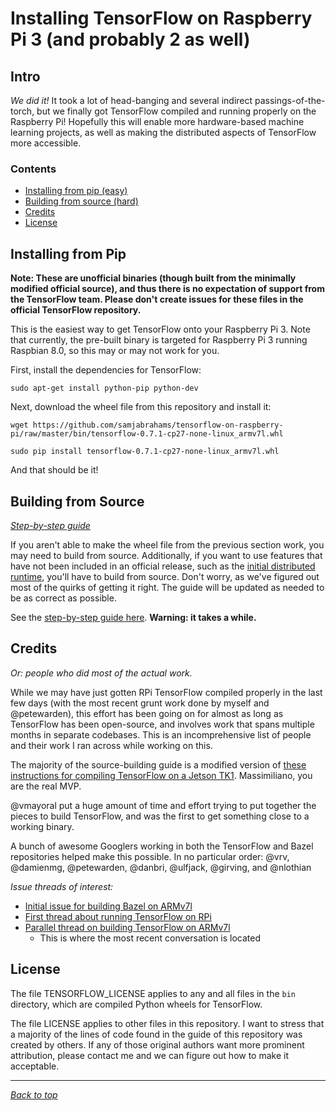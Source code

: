 # Installing TensorFlow on Raspberry Pi 3 (and probably 2 as well)

## Intro

_We did it!_ It took a lot of head-banging and several indirect passings-of-the-torch, but we finally got TensorFlow compiled and running properly on the Raspberry Pi! Hopefully this will enable more hardware-based machine learning projects, as well as making the distributed aspects of TensorFlow more accessible.

### Contents
	
* [Installing from pip (easy)](#installing-from-pip)
* [Building from source (hard)](#building-from-source)
* [Credits](#credits)
* [License](#license)

## Installing from Pip

**Note: These are unofficial binaries (though built from the minimally modified official source), and thus there is no expectation of support from the TensorFlow team. Please don't create issues for these files in the official TensorFlow repository.**

This is the easiest way to get TensorFlow onto your Raspberry Pi 3. Note that currently, the pre-built binary is targeted for Raspberry Pi 3 running Raspbian 8.0, so this may or may not work for you.

First, install the dependencies for TensorFlow:

```shell
sudo apt-get install python-pip python-dev
```

Next, download the wheel file from this repository and install it:

```shell
wget https://github.com/samjabrahams/tensorflow-on-raspberry-pi/raw/master/bin/tensorflow-0.7.1-cp27-none-linux_armv7l.whl

sudo pip install tensorflow-0.7.1-cp27-none-linux_armv7l.whl
```

And that should be it!

## Building from Source

[_Step-by-step guide_](GUIDE.md)

If you aren't able to make the wheel file from the previous section work, you may need to build from source. Additionally, if you want to use features that have not been included in an official release, such as the [initial distributed runtime](https://github.com/tensorflow/tensorflow/tree/master/tensorflow/core/distributed_runtime), you'll have to build from source. Don't worry, as we've figured out most of the quirks of getting it right. The guide will be updated as needed to be as correct as possible.

See the [step-by-step guide here](GUIDE.md). **Warning: it takes a while.**

## Credits

_Or: people who did most of the actual work._

While we may have just gotten RPi TensorFlow compiled properly in the last few days (with the most recent grunt work done by myself and @petewarden), this effort has been going on for almost as long as TensorFlow has been open-source, and involves work that spans multiple months in separate codebases. This is an incomprehensive list of people and their work I ran across while working on this.

The majority of the source-building guide is a modified version of [these instructions for compiling TensorFlow on a Jetson TK1](http://cudamusing.blogspot.com/2015/11/building-tensorflow-for-jetson-tk1.html). Massimiliano, you are the real MVP.

@vmayoral put a huge amount of time and effort trying to put together the pieces to build TensorFlow, and was the first to get something close to a working binary.

A bunch of awesome Googlers working in both the TensorFlow and Bazel repositories helped make this possible. In no particular order: @vrv, @damienmg, @petewarden, @danbri, @ulfjack, @girving, and @nlothian

_Issue threads of interest:_

* [Initial issue for building Bazel on ARMv7l](https://github.com/bazelbuild/bazel/issues/606)
* [First thread about running TensorFlow on RPi](https://github.com/tensorflow/tensorflow/issues/254)
* [Parallel thread on building TensorFlow on ARMv7l](https://github.com/tensorflow/tensorflow/issues/445)
	* This is where the most recent conversation is located

## License

The file TENSORFLOW_LICENSE applies to any and all files in the `bin` directory, which are compiled Python wheels for TensorFlow.

The file LICENSE applies to other files in this repository. I want to stress that a majority of the lines of code found in the guide of this repository was created by others. If any of those original authors want more prominent attribution, please contact me and we can figure out how to make it acceptable.

---

_[Back to top](#installing-tensorflow-on-raspberry-pi-3-and-probably-2-as-well)_